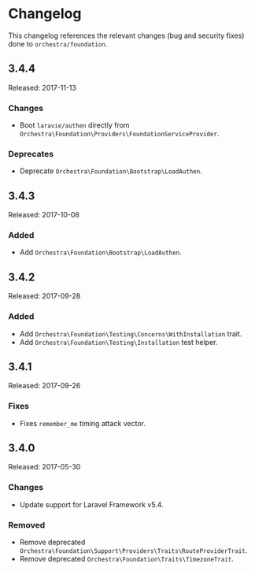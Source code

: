 # Changelog

This changelog references the relevant changes (bug and security fixes) done to `orchestra/foundation`.

## 3.4.4

Released: 2017-11-13

### Changes

* Boot `laravie/authen` directly from `Orchestra\Foundation\Providers\FoundationServiceProvider`.

### Deprecates

* Deprecate `Orchestra\Foundation\Bootstrap\LoadAuthen`.

## 3.4.3

Released: 2017-10-08

### Added

* Add `Orchestra\Foundation\Bootstrap\LoadAuthen`.

## 3.4.2

Released: 2017-09-28

### Added

* Add `Orchestra\Foundation\Testing\Concerns\WithInstallation` trait.
* Add `Orchestra\Foundation\Testing\Installation` test helper.

## 3.4.1

Released: 2017-09-26

### Fixes

* Fixes `remember_me` timing attack vector.

## 3.4.0

Released: 2017-05-30

### Changes

* Update support for Laravel Framework v5.4.

### Removed

* Remove deprecated `Orchestra\Foundation\Support\Providers\Traits\RouteProviderTrait`.
* Remove deprecated `Orchestra\Foundation\Traits\TimezoneTrait`.
